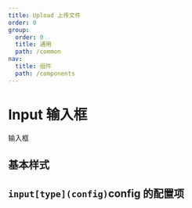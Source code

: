 ```yaml
---
title: Upload 上传文件
order: 0
group:
  order: 0
  title: 通用
  path: /common
nav:
  title: 组件
  path: /components
---
```


# Input 输入框

输入框

## 基本样式

<code src="./demo/base.tsx"></code>

## `input[type](config)`config 的配置项

<API src="./index.tsx"> </API>
